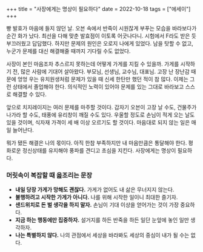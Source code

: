 +++
title = "사장에게는 명상이 필요하다"
date = 2022-10-18
tags = ["에세이"]
+++

빵 발효가 마음에 들지 않던 날. 오븐 속에서 반죽이 시원찮게 부푸는 모습을 바라보다가 순간 화가 났다. 최선을 다해 맞춘 발효점이 이토록 어긋나다니. 시험에서 F라도 받은 듯 부끄러웠고 답답했다. 하지만 문제의 원인은 오로지 나에게 있었다. 남을 탓할 수 없고, 누군가 문제를 대신 해결해줄 때까지 기다릴 수도 없었다.

사장이 본인 마음조차 추스르지 못하는데 어떻게 가게를 지킬 수 있을까. 가게를 시작하기 전, 많은 사람에 기대어 살아왔다. 부모님, 선생님, 교수님, 대표님. 고장 난 장난감 때문에 엉엉 우는 유치원생처럼 문제가 있을 때 신세 한탄만 했던 적이 참 많다. 이제는 그런 상태에서 졸업해야 한다. 의식적인 노력이 있어야 문제를 있는 그대로 바라보고 스스로 해결할 수 있다.

앞으로 치지레이지는 여러 문제를 마주할 것이다. 갑자기 오븐이 고장 날 수도, 건물주가 나가라 할 수도, 태풍에 유리창이 깨질 수도 있다. 우울할 정도로 손님이 적게 오는 날도 있을 것이며, 식자재 가격이 세 배 이상 오르기도 할 것이다. 마음대로 되지 않는 일은 매일 늘어난다.

뭐가 됐든 해결은 나의 몫이다. 아직 한참 부족하지만 내 마음만큼은 통달해야 한다. 평화로운 정신상태를 유지해야 풍파를 견디고 초심을 지킨다. 사장에게는 명상이 필요하다.

### 머릿속이 복잡할 때 읊조리는 문장

* **내일 당장 가게가 망해도 괜찮다.** 가게가 없어도 내 삶은 무너지지 않는다.
* **불행하려고 시작한 가게가 아니다.** 나를 위해 시작한 일이니 최대한 즐기자.
* **샌드위치로 돈 벌 생각을 하지 말자.** 손님이 기대 이상을 얻어가는 것이 가장 중요하다.
* **지금 하는 행동에만 집중하자.** 설거지를 하든 반죽을 하든 일단 눈앞에 놓인 일만 생각하자.
* **나는 특별하지 않다.** 나의 관점에서 세상을 바라봐도 세상의 중심이 내가 될 수는 없다.